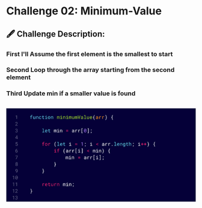 # Challenge 02: Minimum-Value 


## 🖋️ Challenge Description: 


### First I'll Assume the first element is the smallest to start
### Second Loop through the array starting from the second element
### Third Update min if a smaller value is found

##
![alt text](whiteboard-challenges/Challenge02-MinimumValue.png)
##


